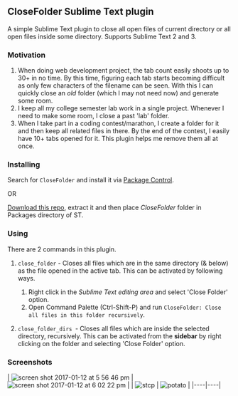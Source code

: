 ## CloseFolder Sublime Text plugin

A simple Sublime Text plugin to close all open files of current directory or all open files inside some directory. Supports Sublime Text 2 and 3.


### Motivation

1. When doing web development project, the tab count easily shoots up to 30+ in no time. By this time, figuring each tab starts becoming difficult as only few characters of the filename can be seen. With this I can quickly close an *old* folder (which I may not need now) and generate some room.
2. I keep all my college semester lab work in a single project. Whenever I need to make some room, I close a past 'lab' folder.
3. When I take part in a coding contest/marathon, I create a folder for it and then keep all related files in there. By the end of the contest, I easily have 10+ tabs opened for it. This plugin helps me remove them all at once.


### Installing

Search for `CloseFolder` and install it via [Package Control](https://packagecontrol.io).

OR

[Download this repo](https://github.com/aviaryan/CloseFolder/archive/master.zip), extract it and then place *CloseFolder* folder in Packages directory of ST.


### Using

There are 2 commands in this plugin.

1. `close_folder` - Closes all files which are in the same directory (& below) as the file opened in the active tab. This can be activated by following ways.

	1. Right click in the *Sublime Text editing area* and select 'Close Folder' option.
	2. Open Command Palette (Ctrl-Shift-P) and run `CloseFolder: Close all files in this folder recursively`.

2. `close_folder_dirs `- Closes all files which are inside the selected directory, recursively. This can be activated from the **sidebar** by right clicking on the folder and selecting 'Close Folder' option.


### Screenshots

| ![screen shot 2017-01-12 at 5 56 46 pm](https://cloud.githubusercontent.com/assets/4047597/21889999/9fce05d4-d8f1-11e6-94d1-76c0c05dc5e0.png) | ![screen shot 2017-01-12 at 6 02 22 pm](https://cloud.githubusercontent.com/assets/4047597/21890001/a0ab27f2-d8f1-11e6-9941-b12e6d90f9c1.png) |
| ![stcp](https://cloud.githubusercontent.com/assets/4047597/23291911/b3a75b6c-fa81-11e6-9257-409f00d0aeae.png) | ![potato](https://cloud.githubusercontent.com/assets/4047597/23291941/e9c05776-fa81-11e6-886c-c2da6d44e4d1.jpg)
 |
|----|----|
